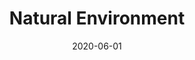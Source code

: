 ---
title: Natural Environment
permalink: /data/natural-environment/
class: datakit

sprint-name: 'Natural Environment'
date: 2020-06-01

lead: Datasets on pollution, agriculture, transportation emissions, and recycling <br><br>
image: /assets/img/photos/sprints/2020-natural-sprint.jpg
image-alt: Sunset over clouds and a grassy hillside
  
---